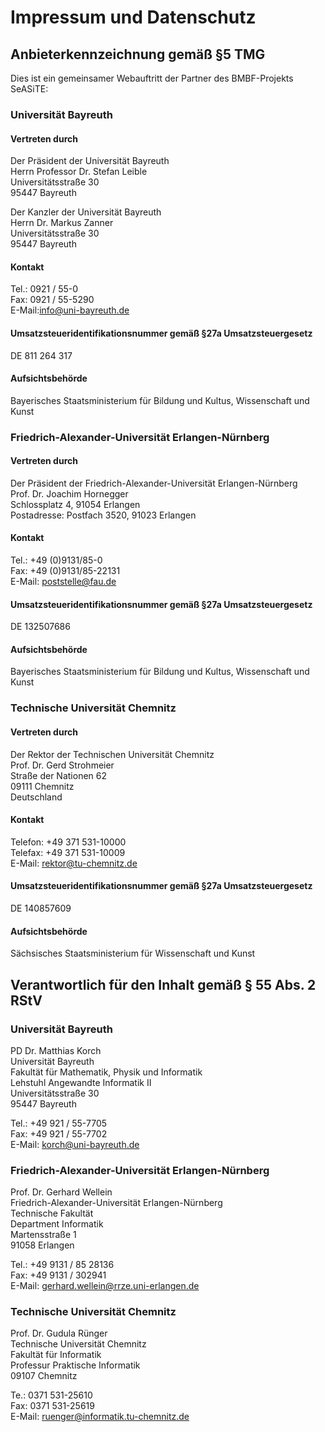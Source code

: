 # Impressum und Datenschutz

## Anbieterkennzeichnung gemäß §5 TMG

Dies ist ein gemeinsamer Webauftritt der Partner des BMBF-Projekts SeASiTE:

### Universität Bayreuth

#### Vertreten durch

Der Präsident der Universität Bayreuth  
Herrn Professor Dr. Stefan Leible  
Universitätsstraße 30  
95447 Bayreuth

Der Kanzler der Universität Bayreuth  
Herrn Dr. Markus Zanner  
Universitätsstraße 30  
95447 Bayreuth

#### Kontakt

Tel.: 0921 / 55-0  
Fax: 0921 / 55-5290  
E-Mail:info@uni-bayreuth.de

#### Umsatzsteueridentifikationsnummer gemäß §27a Umsatzsteuergesetz

DE 811 264 317

#### Aufsichtsbehörde

Bayerisches Staatsministerium für Bildung und Kultus, Wissenschaft und Kunst

### Friedrich-Alexander-Universität Erlangen-Nürnberg

#### Vertreten durch

Der Präsident der Friedrich-Alexander-Universität Erlangen-Nürnberg  
Prof. Dr. Joachim Hornegger  
Schlossplatz 4, 91054 Erlangen  
Postadresse: Postfach 3520, 91023 Erlangen

#### Kontakt

Tel.: +49 (0)9131/85-0  
Fax: +49 (0)9131/85-22131  
E-Mail: poststelle@fau.de

#### Umsatzsteueridentifikationsnummer gemäß §27a Umsatzsteuergesetz

DE 132507686

#### Aufsichtsbehörde

Bayerisches Staatsministerium für Bildung und Kultus, Wissenschaft und Kunst

### Technische Universität Chemnitz

#### Vertreten durch

Der Rektor der Technischen Universität Chemnitz  
Prof. Dr. Gerd Strohmeier  
Straße der Nationen 62  
09111 Chemnitz  
Deutschland

#### Kontakt

Telefon: +49 371 531-10000  
Telefax: +49 371 531-10009  
E-Mail: rektor@tu-chemnitz.de

#### Umsatzsteueridentifikationsnummer gemäß §27a Umsatzsteuergesetz

DE 140857609

#### Aufsichtsbehörde

Sächsisches Staatsministerium für Wissenschaft und Kunst

## Verantwortlich für den Inhalt gemäß § 55 Abs. 2 RStV

### Universität Bayreuth

PD Dr. Matthias Korch  
Universität Bayreuth  
Fakultät für Mathematik, Physik und Informatik  
Lehstuhl Angewandte Informatik II  
Universitätsstraße 30  
95447 Bayreuth

Tel.: +49 921 / 55-7705  
Fax: +49 921 / 55-7702  
E-Mail: korch@uni-bayreuth.de

### Friedrich-Alexander-Universität Erlangen-Nürnberg

Prof. Dr. Gerhard Wellein  
Friedrich-Alexander-Universität Erlangen-Nürnberg  
Technische Fakultät  
Department Informatik  
Martensstraße 1  
91058 Erlangen

Tel.: +49 9131 / 85 28136  
Fax: +49 9131 / 302941  
E-Mail: gerhard.wellein@rrze.uni-erlangen.de

### Technische Universität Chemnitz

Prof. Dr. Gudula Rünger  
Technische Universität Chemnitz  
Fakultät für Informatik  
Professur Praktische Informatik  
09107 Chemnitz

Te.: 0371 531-25610  
Fax: 0371 531-25619  
E-Mail: ruenger@informatik.tu-chemnitz.de


